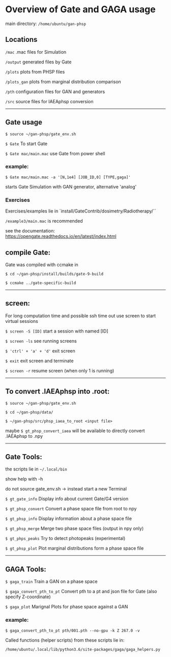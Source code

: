 # Overview of Gate and GAGA usage #
main directory: `/home/ubuntu/gan-phsp`

## Locations
`/mac`              .mac files for Simulation

`/output`           generated files by Gate

`/plots`            plots from PHSP files

`/plots_gan`        plots from marginal distribution comparison

`/pth`              configuration files for GAN and generators 

`/src`              source files for IAEAphsp conversion


-----------------------------------------------------------------
## Gate usage

`$ source ~/gan-phsp/gate_env.sh`

`$ Gate`                        To start Gate

`$ Gate mac/main.mac`           use Gate from power shell



### example:
`$ Gate mac/main.mac -a '[N,1e4] [JOB_ID,0] [TYPE,gaga]'`

starts Gate Simulation with GAN generator, alternative 'analog'


### Exercises
Exercises/examples lie in `install/GateContrib/dosimetry/Radiotherapy/``

`/example3/main.mac` is recommended

see the documentation: https://opengate.readthedocs.io/en/latest/index.html

## compile Gate:
Gate was compiled with ccmake in

`$ cd ~/gan-phsp/install/builds/gate-9-build`

`$ ccmake ../gate-specific-build`


-----------------------------------------------------------------

## screen:
For long computation time and possible ssh time out use screen
    to start virtual sessions

`$ screen -S [ID]`              start a session with named [ID]


`$ screen -ls`                  see running screens


`$ 'ctrl' + 'a' + 'd'`          exit screen


`$ exit`                        exit screen and terminate


`$ screen -r`                   resume screen (when only 1 is running)
                       





-----------------------------------------------------------------
## To convert .IAEAphsp into .root:

`$ source ~/gan-phsp/gate_env.sh`

`$ cd ~/gan-phsp/data/`

`$ ~/gan-phsp/src/phsp_iaea_to_root <input file>`





maybe `$ gt_phsp_convert_iaea` will be available
to directly convert .IAEAphsp to .npy


-----------------------------------------------------------------
## Gate Tools:
the scripts lie in `~/.local/bin`

show help with -h

do not source gate_env.sh -> instead start a new Terminal

`$ gt_gate_info`	            Display info about current Gate/G4 version

`$ gt_phsp_convert`	            Convert a phase space file from root to npy

`$ gt_phsp_info`                Display information about a phase space file

`$ gt_phsp_merge`	            Merge two phase space files (output in npy only)

`$ gt_phps_peaks`	            Try to detect photopeaks (experimental)

`$ gt_phsp_plot`	            Plot marginal distributions form a phase space file





-----------------------------------------------------------------
## GAGA Tools:

`$ gaga_train`                  Train a GAN on a phase space

`$ gaga_convert_pth_to_pt`     Convert pth to a pt and json file for Gate (also specify Z-coordinate)


`$ gaga_plot`                   Marignal Plots for phase space against a GAN

### example:
`$ gaga_convert_pth_to_pt pth/001.pth --no-gpu -k Z 267.0 -v`

Called functions (helper scripts) from these scripts lie in:

`/home/ubuntu/.local/lib/python3.6/site-packages/gaga/gaga_helpers.py`

